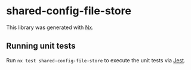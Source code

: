 # shared-config-file-store

This library was generated with [Nx](https://nx.dev).

## Running unit tests

Run `nx test shared-config-file-store` to execute the unit tests via [Jest](https://jestjs.io).
